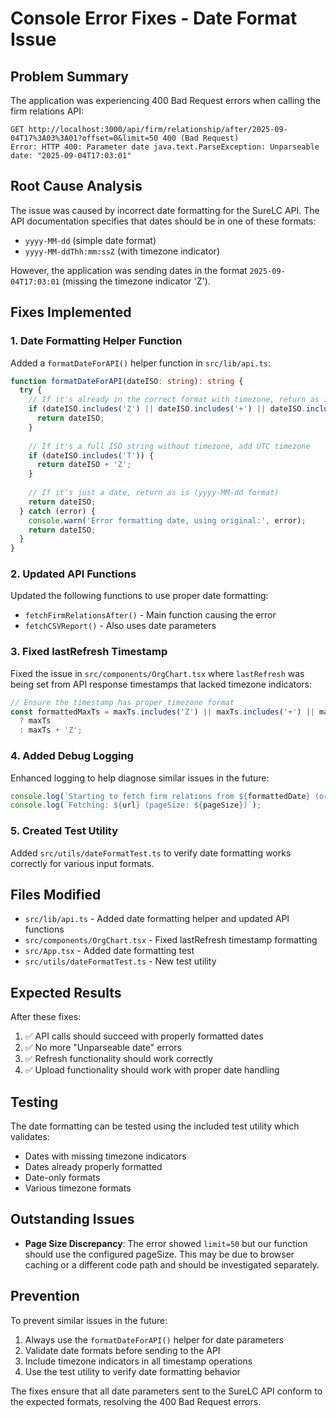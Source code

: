 # Console Error Fixes - Date Format Issue

## Problem Summary

The application was experiencing 400 Bad Request errors when calling the firm relations API:

```
GET http://localhost:3000/api/firm/relationship/after/2025-09-04T17%3A03%3A01?offset=0&limit=50 400 (Bad Request)
Error: HTTP 400: Parameter date java.text.ParseException: Unparseable date: "2025-09-04T17:03:01"
```

## Root Cause Analysis

The issue was caused by incorrect date formatting for the SureLC API. The API documentation specifies that dates should be in one of these formats:

- `yyyy-MM-dd` (simple date format)
- `yyyy-MM-ddThh:mm:ssZ` (with timezone indicator)

However, the application was sending dates in the format `2025-09-04T17:03:01` (missing the timezone indicator 'Z').

## Fixes Implemented

### 1. Date Formatting Helper Function

Added a `formatDateForAPI()` helper function in `src/lib/api.ts`:

```typescript
function formatDateForAPI(dateISO: string): string {
  try {
    // If it's already in the correct format with timezone, return as is
    if (dateISO.includes('Z') || dateISO.includes('+') || dateISO.includes('-')) {
      return dateISO;
    }
    
    // If it's a full ISO string without timezone, add UTC timezone
    if (dateISO.includes('T')) {
      return dateISO + 'Z';
    }
    
    // If it's just a date, return as is (yyyy-MM-dd format)
    return dateISO;
  } catch (error) {
    console.warn('Error formatting date, using original:', error);
    return dateISO;
  }
}
```

### 2. Updated API Functions

Updated the following functions to use proper date formatting:

- `fetchFirmRelationsAfter()` - Main function causing the error
- `fetchCSVReport()` - Also uses date parameters

### 3. Fixed lastRefresh Timestamp

Fixed the issue in `src/components/OrgChart.tsx` where `lastRefresh` was being set from API response timestamps that lacked timezone indicators:

```typescript
// Ensure the timestamp has proper timezone format
const formattedMaxTs = maxTs.includes('Z') || maxTs.includes('+') || maxTs.includes('-') 
  ? maxTs 
  : maxTs + 'Z';
```

### 4. Added Debug Logging

Enhanced logging to help diagnose similar issues in the future:

```typescript
console.log(`Starting to fetch firm relations from ${formattedDate} (original: ${dateISO})`);
console.log(`Fetching: ${url} (pageSize: ${pageSize})`);
```

### 5. Created Test Utility

Added `src/utils/dateFormatTest.ts` to verify date formatting works correctly for various input formats.

## Files Modified

- `src/lib/api.ts` - Added date formatting helper and updated API functions
- `src/components/OrgChart.tsx` - Fixed lastRefresh timestamp formatting
- `src/App.tsx` - Added date formatting test
- `src/utils/dateFormatTest.ts` - New test utility

## Expected Results

After these fixes:

1. ✅ API calls should succeed with properly formatted dates
2. ✅ No more "Unparseable date" errors
3. ✅ Refresh functionality should work correctly
4. ✅ Upload functionality should work with proper date handling

## Testing

The date formatting can be tested using the included test utility which validates:

- Dates with missing timezone indicators
- Dates already properly formatted
- Date-only formats
- Various timezone formats

## Outstanding Issues

- **Page Size Discrepancy**: The error showed `limit=50` but our function should use the configured pageSize. This may be due to browser caching or a different code path and should be investigated separately.

## Prevention

To prevent similar issues in the future:

1. Always use the `formatDateForAPI()` helper for date parameters
2. Validate date formats before sending to the API
3. Include timezone indicators in all timestamp operations
4. Use the test utility to verify date formatting behavior

The fixes ensure that all date parameters sent to the SureLC API conform to the expected formats, resolving the 400 Bad Request errors.
